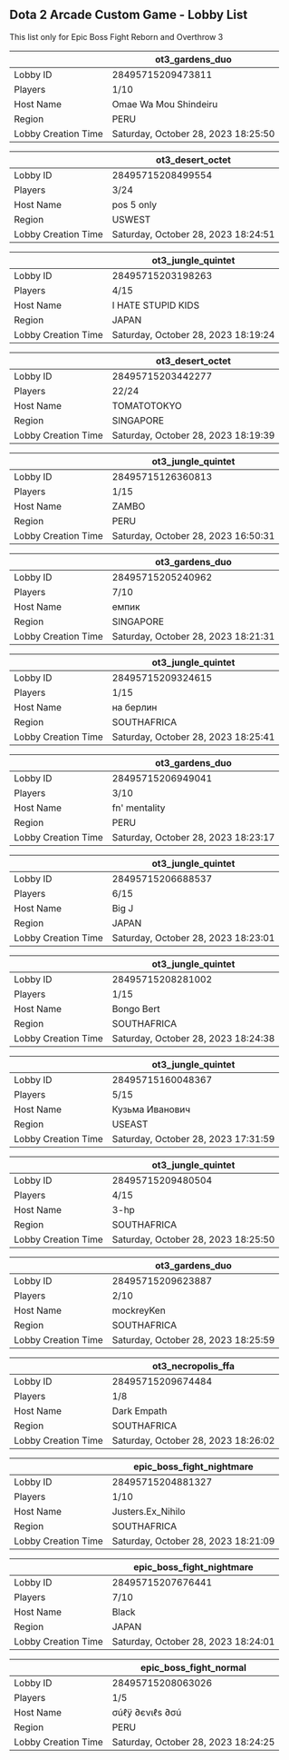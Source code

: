 ## Dota 2 Arcade Custom Game - Lobby List

This list only for Epic Boss Fight Reborn and Overthrow 3

|  | ot3_gardens_duo |
| ------ | ------ |
| Lobby ID | 28495715209473811 |
| Players | 1/10 |
| Host Name | Omae Wa Mou Shindeiru |
| Region | PERU |
| Lobby Creation Time | Saturday, October 28, 2023 18:25:50 |


|  | ot3_desert_octet |
| ------ | ------ |
| Lobby ID | 28495715208499554 |
| Players | 3/24 |
| Host Name | pos 5 only |
| Region | USWEST |
| Lobby Creation Time | Saturday, October 28, 2023 18:24:51 |


|  | ot3_jungle_quintet |
| ------ | ------ |
| Lobby ID | 28495715203198263 |
| Players | 4/15 |
| Host Name | I HATE STUPID KIDS |
| Region | JAPAN |
| Lobby Creation Time | Saturday, October 28, 2023 18:19:24 |


|  | ot3_desert_octet |
| ------ | ------ |
| Lobby ID | 28495715203442277 |
| Players | 22/24 |
| Host Name | TOMATOTOKYO |
| Region | SINGAPORE |
| Lobby Creation Time | Saturday, October 28, 2023 18:19:39 |


|  | ot3_jungle_quintet |
| ------ | ------ |
| Lobby ID | 28495715126360813 |
| Players | 1/15 |
| Host Name | ZAMBO |
| Region | PERU |
| Lobby Creation Time | Saturday, October 28, 2023 16:50:31 |


|  | ot3_gardens_duo |
| ------ | ------ |
| Lobby ID | 28495715205240962 |
| Players | 7/10 |
| Host Name | емпик |
| Region | SINGAPORE |
| Lobby Creation Time | Saturday, October 28, 2023 18:21:31 |


|  | ot3_jungle_quintet |
| ------ | ------ |
| Lobby ID | 28495715209324615 |
| Players | 1/15 |
| Host Name | на берлин |
| Region | SOUTHAFRICA |
| Lobby Creation Time | Saturday, October 28, 2023 18:25:41 |


|  | ot3_gardens_duo |
| ------ | ------ |
| Lobby ID | 28495715206949041 |
| Players | 3/10 |
| Host Name | fn' mentality |
| Region | PERU |
| Lobby Creation Time | Saturday, October 28, 2023 18:23:17 |


|  | ot3_jungle_quintet |
| ------ | ------ |
| Lobby ID | 28495715206688537 |
| Players | 6/15 |
| Host Name | Big J |
| Region | JAPAN |
| Lobby Creation Time | Saturday, October 28, 2023 18:23:01 |


|  | ot3_jungle_quintet |
| ------ | ------ |
| Lobby ID | 28495715208281002 |
| Players | 1/15 |
| Host Name | Bongo Bert |
| Region | SOUTHAFRICA |
| Lobby Creation Time | Saturday, October 28, 2023 18:24:38 |


|  | ot3_jungle_quintet |
| ------ | ------ |
| Lobby ID | 28495715160048367 |
| Players | 5/15 |
| Host Name | Кузьма Иванович |
| Region | USEAST |
| Lobby Creation Time | Saturday, October 28, 2023 17:31:59 |


|  | ot3_jungle_quintet |
| ------ | ------ |
| Lobby ID | 28495715209480504 |
| Players | 4/15 |
| Host Name | 3-hp |
| Region | SOUTHAFRICA |
| Lobby Creation Time | Saturday, October 28, 2023 18:25:50 |


|  | ot3_gardens_duo |
| ------ | ------ |
| Lobby ID | 28495715209623887 |
| Players | 2/10 |
| Host Name | mockreyKen |
| Region | SOUTHAFRICA |
| Lobby Creation Time | Saturday, October 28, 2023 18:25:59 |


|  | ot3_necropolis_ffa |
| ------ | ------ |
| Lobby ID | 28495715209674484 |
| Players | 1/8 |
| Host Name | Dark Empath |
| Region | SOUTHAFRICA |
| Lobby Creation Time | Saturday, October 28, 2023 18:26:02 |


|  | epic_boss_fight_nightmare |
| ------ | ------ |
| Lobby ID | 28495715204881327 |
| Players | 1/10 |
| Host Name | Justers.Ex_Nihilo |
| Region | SOUTHAFRICA |
| Lobby Creation Time | Saturday, October 28, 2023 18:21:09 |


|  | epic_boss_fight_nightmare |
| ------ | ------ |
| Lobby ID | 28495715207676441 |
| Players | 7/10 |
| Host Name | Black |
| Region | JAPAN |
| Lobby Creation Time | Saturday, October 28, 2023 18:24:01 |


|  | epic_boss_fight_normal |
| ------ | ------ |
| Lobby ID | 28495715208063026 |
| Players | 1/5 |
| Host Name | σúℓÿ ∂єνιℓѕ ∂σú |
| Region | PERU |
| Lobby Creation Time | Saturday, October 28, 2023 18:24:25 |


